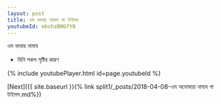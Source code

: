 ```yaml
---
layout: post
title: ওম ভাবায় নামায গা টাইমস
youtubeId: ebshzBNGfY8
---
```

 
 
 ওম ভাবায় নামায  
 
 -  যিনি সকল সৃষ্টির কারণ 
 
  
 
  
 
 
 
 
 
 


{% include youtubePlayer.html id=page.youtubeId %}
 
[Next]({{ site.baseurl }}{% link  split1/_posts/2018-04-08-ওম অমোঘায়া নামায গা টাইমস.md%})
 
